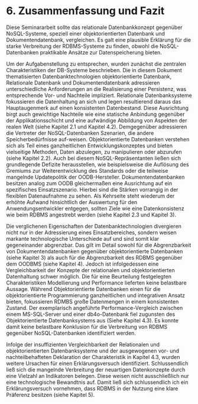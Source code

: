 
# 6. Zusammenfassung und Fazit

Diese Seminararbeit sollte das relationale Datenbankkonzept gegenüber NoSQL-Systeme, speziell einer objektorientierten Datenbank und Dokumentendatenbank, vergleichen. Es galt eine plausible Erklärung für die starke Verbreitung der RDBMS-Systeme zu finden, obwohl die NoSQL-Datenbanken praktikable Ansätze zur Datenspeicherung bieten.

Um der Aufgabenstellung zu entsprechen, wurden zunächst die zentralen Charakteristiken der DB-Systeme beschrieben. Die in diesem Dokument thematisierten Datenbanktechnologien objektorientierte Datenbank, Relationale Datenbank und Dokumentendatenbank adressieren unterschiedliche Anforderungen an die Realisierung einer Persistenz, was entsprechende Vor- und Nachteile impliziert. Relationale Datenbanksysteme fokussieren die Datenhaltung an sich und legen resultierend daraus das Hauptaugenmerk auf einen konsistenten Datenbestand. Diese Ausrichtung birgt auch gewichtige Nachteile wie eine statische Anbindung gegenüber der Applikationsschicht und eine aufwändige Abbildung von Aspekten der realen Welt (siehe Kapitel 2.1 und Kapitel 4.2). Demgegenüber adressieren die Vertreter der NoSQL-Datenbanken Szenarien, die andere Speicherbedürfnisse auf-weisen. Objektorientierte Datenbanken verstehen sich als Teil eines ganzheitlichen Entwicklungskonzeptes und bieten vielseitige Methoden, Daten abzulegen, zu manipulieren oder abzurufen (siehe Kapitel 2.2). Auch bei diesem NoSQL-Repräsentanten ließen sich grundlegende Defizite herausstellen, wie beispielsweise die Auflösung des Gremiums zur Weiterentwicklung des Standards oder die teilweise mangelnde Updatepolitik der OODB-Hersteller. Dokumentendatenbanken besitzen analog zum OODB gleichermaßen eine Ausrichtung auf ein spezifisches Einsatzszenario. Hierbei sind die Stärken vorrangig in der flexiblen Datenaufnahme zu sehen. Als Kehrseite steht wiederum der erhöhte Aufwand hinsichtlich der Auswertung für den Anwendungsentwickler entgegen, sollten Ziele wie eine Datenkonsistenz wie beim RDBMS angestrebt werden (siehe Kapitel 2.3 und Kapitel 3).

Die verglichenen Eigenschaften der Datenbanktechnologien divergieren nicht nur in der Adressierung eines Einsatzbereiches, sondern weisen markante technologische Unterschiede auf und sind somit klar gegeneinander abgrenzbar. Das gilt im Detail sowohl für die Abgrenzbarkeit von Dokumentendatenbanken gegenüber objektorientierte Datenbanken (siehe Kapitel 3) als auch für die Abgrenzbarkeit des RDBMS gegenüber dem OODBMS (siehe Kapitel 4). Jedoch ist infolgedessen eine Vergleichbarkeit der Konzepte der relationalen und objektorientierten Datenhaltung schwer möglich. Die für eine Beurteilung festgelegten Charakteristiken Modellierung und Performance lieferten keine belastbare Aussage. Während Objektorientierte Datenbanken einen für die objektorientierte Programmierung ganzheitlichen und integrativen Ansatz bieten, fokussieren RDMBS große Datenmengen in einem konsistenten Zustand. Der exemplarisch angeführte Performance-Vergleich zwischen einem MS-SQL-Server und einer db4o-Datenbank fiel zugunsten des Objektorientierte Datenbanksystems aus (Siehe Kapitel 4.3). Es konnte damit keine belastbare Konklusion für die Verbreitung von RDBMS gegenüber NoSQL-Datenbanken identifiziert werden.

Infolge der insuffizienten Vergleichbarkeit der Relationalen und objektorientierten Datenbanksysteme und der ausgewogenen vor- und nachteilbehafteten Deklaration der Charakteristik in Kapitel 4.3, wurden weitere Ursachen für einen Erklärungsversuch identifiziert. Schlussendlich ließ sich die mangelnde Verbreitung der neuartigen Datenkonzepte durch eine Vielzahl an Indikatoren belegen. Diese weisen nicht ausschließlich nur eine technologische Bewandtnis auf. Damit ließ sich schlussendlich ich ein Erklärungsversuch vornehmen, dass RDBMS in der Nutzung eine klare Präferenz besitzen (siehe Kapitel 5).

